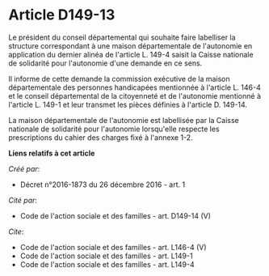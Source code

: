 # Article D149-13

Le président du conseil départemental qui souhaite faire labelliser la structure correspondant à une maison départementale de
l'autonomie en application du dernier alinéa de l'article L. 149-4 saisit la Caisse nationale de solidarité pour l'autonomie
d'une demande en ce sens. 

Il informe de cette demande la commission exécutive de la maison départementale des personnes handicapées mentionnée à
l'article L. 146-4 et le conseil départemental de la citoyenneté et de l'autonomie mentionné à l'article L. 149-1 et leur
transmet les pièces définies à l'article D. 149-14. 

La maison départementale de l'autonomie est labellisée par la Caisse nationale de solidarité pour l'autonomie lorsqu'elle
respecte les prescriptions du cahier des charges fixé à l'annexe 1-2.

**Liens relatifs à cet article**

_Créé par_:

  - Décret n°2016-1873 du 26 décembre 2016 - art. 1

_Cité par_:

  - Code de l'action sociale et des familles - art. D149-14 (V)

_Cite_:

  - Code de l'action sociale et des familles - art. L146-4 (V)
  - Code de l'action sociale et des familles - art. L149-1
  - Code de l'action sociale et des familles - art. L149-4
